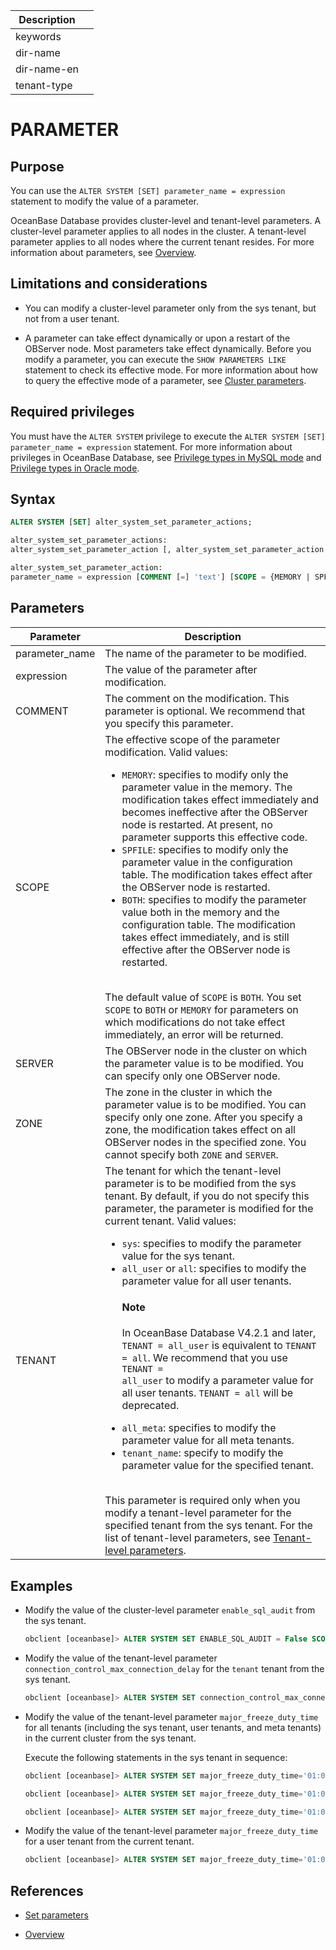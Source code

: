 | Description |                 |
|---------------|-----------------|
| keywords |                 |
| dir-name |                 |
| dir-name-en |                 |
| tenant-type |                 |

# PARAMETER

## Purpose

You can use the `ALTER SYSTEM [SET] parameter_name = expression` statement to modify the value of a parameter.

OceanBase Database provides cluster-level and tenant-level parameters. A cluster-level parameter applies to all nodes in the cluster. A tenant-level parameter applies to all nodes where the current tenant resides. For more information about parameters, see [Overview](../../../../800.configuration-items-and-system-variables/000.configuration-items-and-system-variables-overview.md).

## Limitations and considerations

* You can modify a cluster-level parameter only from the sys tenant, but not from a user tenant.

* A parameter can take effect dynamically or upon a restart of the OBServer node. Most parameters take effect dynamically. Before you modify a parameter, you can execute the `SHOW PARAMETERS LIKE` statement to check its effective mode. For more information about how to query the effective mode of a parameter, see [Cluster parameters](../../../../../600.manage/100.cluster-management/200.cluster-configuration-items.md).

## Required privileges

You must have the `ALTER SYSTEM` privilege to execute the `ALTER SYSTEM [SET] parameter_name = expression` statement. For more information about privileges in OceanBase Database, see [Privilege types in MySQL mode](../../../../../600.manage/500.security-and-permissions/300.access-control/200.user-and-permission/200.permission-of-mysql-mode/100.permission-classification-of-mysql.md) and [Privilege types in Oracle mode](../../../../../600.manage/500.security-and-permissions/300.access-control/200.user-and-permission/300.permission-of-oracle-mode/000.permission-classification-of-oracle-mode.md).

## Syntax

```sql
ALTER SYSTEM [SET] alter_system_set_parameter_actions;

alter_system_set_parameter_actions:
alter_system_set_parameter_action [, alter_system_set_parameter_action...]

alter_system_set_parameter_action:
parameter_name = expression [COMMENT [=] 'text'] [SCOPE = {MEMORY | SPFILE | BOTH}] [SERVER [=] 'ip:port' | ZONE [=] 'zone_name' | TENANT [=] {sys | all_user | all | all_meta | tenant_name}]
```

## Parameters

| **Parameter** | **Description** |
|-----------------|-----------------------|
| parameter_name | The name of the parameter to be modified.  |
| expression | The value of the parameter after modification.  |
| COMMENT | The comment on the modification. This parameter is optional. We recommend that you specify this parameter.  |
| SCOPE | The effective scope of the parameter modification. Valid values: <ul><li> `MEMORY`: specifies to modify only the parameter value in the memory. The modification takes effect immediately and becomes ineffective after the OBServer node is restarted. At present, no parameter supports this effective code. </li>   <li> `SPFILE`: specifies to modify only the parameter value in the configuration table. The modification takes effect after the OBServer node is restarted. </li>   <li> `BOTH`: specifies to modify the parameter value both in the memory and the configuration table. The modification takes effect immediately, and is still effective after the OBServer node is restarted. </li> </ul>  </br> The default value of `SCOPE` is `BOTH`. You set `SCOPE` to `BOTH` or `MEMORY` for parameters on which modifications do not take effect immediately, an error will be returned.  |
| SERVER | The OBServer node in the cluster on which the parameter value is to be modified. You can specify only one OBServer node.  |
| ZONE | The zone in the cluster in which the parameter value is to be modified. You can specify only one zone. After you specify a zone, the modification takes effect on all OBServer nodes in the specified zone. You cannot specify both `ZONE` and `SERVER`.  |
| TENANT | The tenant for which the tenant-level parameter is to be modified from the sys tenant. By default, if you do not specify this parameter, the parameter is modified for the current tenant. Valid values:<ul><li><code>sys</code>: specifies to modify the parameter value for the sys tenant. </li> <li><code>all_user</code> or <code>all</code>: specifies to modify the parameter value for all user tenants. <main id="notice" type='explain'><h4>Note</h4><p>In OceanBase Database V4.2.1 and later, <code>TENANT = all_user</code> is equivalent to <code>TENANT = all</code>. We recommend that you use <code>TENANT = all_user</code> to modify a parameter value for all user tenants. <code>TENANT = all</code> will be deprecated. </p></main></li> <li><code>all_meta</code>: specifies to modify the parameter value for all meta tenants. </li> <li><code>tenant_name</code>: specify to modify the parameter value for the specified tenant. </li></ul></br>This parameter is required only when you modify a tenant-level parameter for the specified tenant from the sys tenant. For the list of tenant-level parameters, see [Tenant-level parameters](../../../../800.configuration-items-and-system-variables/100.system-configuration-items/200.system-configuration-items-overview-list.md).  |

## Examples

* Modify the value of the cluster-level parameter `enable_sql_audit` from the sys tenant.

   ```sql
   obclient [oceanbase]> ALTER SYSTEM SET ENABLE_SQL_AUDIT = False SCOPE = BOTH;
   ```

* Modify the value of the tenant-level parameter `connection_control_max_connection_delay` for the `tenant` tenant from the sys tenant.

   ```sql
   obclient [oceanbase]> ALTER SYSTEM SET connection_control_max_connection_delay = 2147483646 TENANT = tenant;
   ```

* Modify the value of the tenant-level parameter `major_freeze_duty_time` for all tenants (including the sys tenant, user tenants, and meta tenants) in the current cluster from the sys tenant.

   Execute the following statements in the sys tenant in sequence:

   ```sql
   obclient [oceanbase]> ALTER SYSTEM SET major_freeze_duty_time='01:00' TENANT = sys;
   ```

   ```sql
   obclient [oceanbase]> ALTER SYSTEM SET major_freeze_duty_time='01:00' TENANT = all_user;
   ```

   ```sql
   obclient [oceanbase]> ALTER SYSTEM SET major_freeze_duty_time='01:00' TENANT = all_meta;
   ```

* Modify the value of the tenant-level parameter `major_freeze_duty_time` for a user tenant from the current tenant.

   ```sql
   obclient [oceanbase]> ALTER SYSTEM SET major_freeze_duty_time='01:00';
   ```

## References

* [Set parameters](../../../../200.system-management/200.configuration-management/200.set-parameters.md)

* [Overview](../../../../800.configuration-items-and-system-variables/000.configuration-items-and-system-variables-overview.md)
